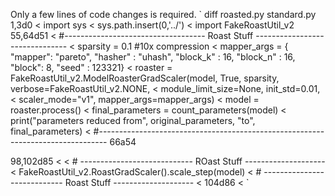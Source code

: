 Only a few lines of code changes is required. 
`
diff roasted.py standard.py
1,3d0
< import sys
< sys.path.insert(0,'../')
< import FakeRoastUtil_v2
55,64d51
< #----------------------------------- Roast Stuff -------------------------------
< sparsity = 0.1 #10x compression
< mapper_args = { "mapper": "pareto", "hasher" : "uhash", "block_k" : 16, "block_n" : 16, "block": 8, "seed" : 123321}
< roaster = FakeRoastUtil_v2.ModelRoasterGradScaler(model, True, sparsity, verbose=FakeRoastUtil_v2.NONE,
<                                             module_limit_size=None, init_std=0.01,
<                                             scaler_mode="v1", mapper_args=mapper_args)
< model = roaster.process()
< final_parameters = count_parameters(model)
< print("parameters reduced from", original_parameters, "to", final_parameters)
< #--------------------------------------------------------------------------------
66a54
>
98,102d85
<
<         # ---------------------------- ROast Stuff --------------------
<         FakeRoastUtil_v2.RoastGradScaler().scale_step(model)
<         # ---------------------------- Roast Stuff --------------------
<
104d86
<
`


